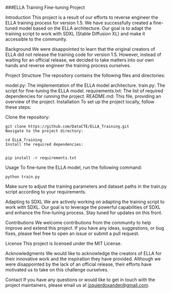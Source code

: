 ###ELLA Training Fine-tuning Project

Introduction
This project is a result of our efforts to reverse engineer the ELLA training process for version 1.5. We have successfully created a fine-tuned model based on the ELLA architecture. Our goal is to adapt the training script to work with SDXL (Stable Diffusion XL) and make it accessible to the community.

Background
We were disappointed to learn that the original creators of ELLA did not release the training code for version 1.5. However, instead of waiting for an official release, we decided to take matters into our own hands and reverse engineer the training process ourselves.

Project Structure
The repository contains the following files and directories:

model.py: The implementation of the ELLA model architecture.
train.py: The script for fine-tuning the ELLA model.
requirements.txt: The list of required dependencies for running the project.
README.md: This file, providing an overview of the project.
Installation
To set up the project locally, follow these steps:

Clone the repository:
```
git clone https://github.com/DataCTE/ELLA_Training.git
Navigate to the project directory:

cd ELLA_Training
Install the required dependencies:


pip install -r requirements.txt
```
Usage
To fine-tune the ELLA model, run the following command:


```
python train.py
```
Make sure to adjust the training parameters and dataset paths in the train.py script according to your requirements.

Adapting to SDXL
We are actively working on adapting the training script to work with SDXL. Our goal is to leverage the powerful capabilities of SDXL and enhance the fine-tuning process. Stay tuned for updates on this front.

Contributions
We welcome contributions from the community to help improve and extend this project. If you have any ideas, suggestions, or bug fixes, please feel free to open an issue or submit a pull request.

License
This project is licensed under the MIT License.

Acknowledgments
We would like to acknowledge the creators of ELLA for their innovative work and the inspiration they have provided. Although we were disappointed by the lack of an official release, their efforts have motivated us to take on this challenge ourselves.

Contact
If you have any questions or would like to get in touch with the project maintainers, please email us at izquierdoxander@gmail.com.

